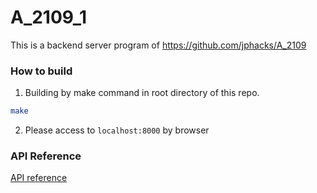 # A_2109_1
This is a backend server program of https://github.com/jphacks/A_2109

### How to build
1. Building by make command in root directory of this repo.
```bash
make
```
2. Please access to `localhost:8000` by browser

### API Reference

[API reference](./API_Reference.md)
